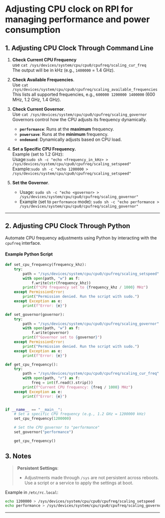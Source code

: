 # Adjusting CPU clock on RPI for managing performance and power consumption

## 1. **Adjusting CPU Clock Through Command Line**

1. **Check Current CPU Frequency** <br> use `cat /sys/devices/system/cpu/cpu0/cpufreq/scaling_cur_freq
` <br>
   The output will be in kHz (e.g., `1400000` = 1.4 GHz).

2. **Check Available Frequencies**.<br> Use `cat /sys/devices/system/cpu/cpu0/cpufreq/scaling_available_frequencies`
   <br>This lists all supported frequencies, e.g., `600000 1200000 1400000` (600 MHz, 1.2 GHz, 1.4 GHz).

3. **Check Current Governor**. <br>
   Use `cat /sys/devices/system/cpu/cpu0/cpufreq/scaling_governor`
   <br>Governors control how the CPU adjusts its frequency dynamically.
   <br>

   - **`performance`**: Runs at the **maximum** frequency.
   - **`powersave`**: Runs at the **minimum** frequency.
   - **`ondemand`**: Dynamically adjusts based on CPU load.

4. **Set a Specific CPU Frequency.** <br>Example (set to 1.2 GHz):
   <br> Usage:`sudo sh -c "echo <frequency_in_kHz> > /sys/devices/system/cpu/cpu0/cpufreq/scaling_setspeed"`
   <br> Example:`sudo sh -c "echo 1200000 > /sys/devices/system/cpu/cpu0/cpufreq/scaling_setspeed"`

5. **Set the Governor**. <br>
   - Usage:
     `sudo sh -c "echo <governor> > /sys/devices/system/cpu/cpu0/cpufreq/scaling_governor"`
     <br>
   - Example (set to `performance` mode):
     `sudo sh -c "echo performance > /sys/devices/system/cpu/cpu0/cpufreq/scaling_governor"`

---

## 2. **Adjusting CPU Clock Through Python**

Automate CPU frequency adjustments using Python by interacting with the `cpufreq` interface.

#### **Example Python Script**

```python
def set_cpu_frequency(frequency_khz):
    try:
        path = "/sys/devices/system/cpu/cpu0/cpufreq/scaling_setspeed"
        with open(path, "w") as f:
            f.write(str(frequency_khz))
        print(f"CPU frequency set to {frequency_khz / 1000} MHz")
    except PermissionError:
        print("Permission denied. Run the script with sudo.")
    except Exception as e:
        print(f"Error: {e}")

def set_governor(governor):
    try:
        path = "/sys/devices/system/cpu/cpu0/cpufreq/scaling_governor"
        with open(path, "w") as f:
            f.write(governor)
        print(f"Governor set to {governor}")
    except PermissionError:
        print("Permission denied. Run the script with sudo.")
    except Exception as e:
        print(f"Error: {e}")

def get_cpu_frequency():
    try:
        path = "/sys/devices/system/cpu/cpu0/cpufreq/scaling_cur_freq"
        with open(path, "r") as f:
            freq = int(f.read().strip())
        print(f"Current CPU frequency: {freq / 1000} MHz")
    except Exception as e:
        print(f"Error: {e}")


if __name__ == "__main__":
    # Set a specific CPU frequency (e.g., 1.2 GHz = 1200000 kHz)
    set_cpu_frequency(1200000)

    # Set the CPU governor to "performance"
    set_governor("performance")

    get_cpu_frequency()

```

## 3. Notes

> **Persistent Settings**:
>
> - Adjustments made through `/sys` are not persistent across reboots. Use a script or a service to apply the settings at boot.

Example in `/etc/rc.local`:

```bash
echo 1200000 > /sys/devices/system/cpu/cpu0/cpufreq/scaling_setspeed
echo performance > /sys/devices/system/cpu/cpu0/cpufreq/scaling_governor
```

---
